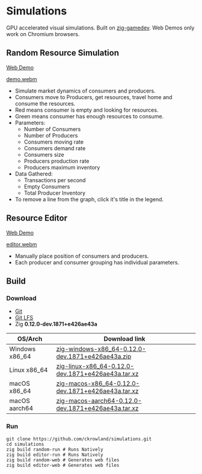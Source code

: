 # Simulations
GPU accelerated visual simulations.
Built on [zig-gamedev](https://github.com/michal-z/zig-gamedev/).
Web Demos only work on Chromium browsers.

## Random Resource Simulation
[Web Demo](https://connorrowland.me/random/)

[demo.webm](https://user-images.githubusercontent.com/95145274/202062756-61222967-26ee-41e1-ba2b-fb9d7d2d41a1.webm)

- Simulate market dynamics of consumers and producers.
- Consumers move to Producers, get resources, travel home and consume the resources.
- Red means consumer is empty and looking for resources.
- Green means consumer has enough resources to consume.
- Parameters:
  - Number of Consumers
  - Number of Producers
  - Consumers moving rate
  - Consumers demand rate
  - Consumers size
  - Producers production rate
  - Producers maximum inventory
- Data Gathered:
  - Transactions per second
  - Empty Consumers
  - Total Producer Inventory
- To remove a line from the graph, click it's title in the legend.

## Resource Editor
[Web Demo](https://connorrowland.me/editor/)

[editor.webm](https://github.com/ckrowland/simulations/assets/95145274/2c21762f-0dd2-4a00-8d2e-0aad38e83c78)

- Manually place position of consumers and producers.
- Each producer and consumer grouping has individual parameters.


## Build

### Download
- [Git](https://git-scm.com/)
- [Git LFS](https://git-lfs.github.com/)
- Zig **0.12.0-dev.1871+e426ae43a** 

| OS/Arch         | Download link               |
| --------------- | --------------------------- |
| Windows x86_64  | [zig-windows-x86_64-0.12.0-dev.1871+e426ae43a.zip](https://ziglang.org/builds/zig-windows-x86_64-0.12.0-dev.1871+e426ae43a.zip) |
| Linux x86_64    | [zig-linux-x86_64-0.12.0-dev.1871+e426ae43a.tar.xz](https://ziglang.org/builds/zig-linux-x86_64-0.12.0-dev.1871+e426ae43a.tar.xz) |
| macOS x86_64    | [zig-macos-x86_64-0.12.0-dev.1871+e426ae43a.tar.xz](https://ziglang.org/builds/zig-macos-x86_64-0.12.0-dev.1871+e426ae43a.tar.xz) |
| macOS aarch64   | [zig-macos-aarch64-0.12.0-dev.1871+e426ae43a.tar.xz](https://ziglang.org/builds/zig-macos-aarch64-0.12.0-dev.1871+e426ae43a.tar.xz) |

### Run
```
git clone https://github.com/ckrowland/simulations.git
cd simulations
zig build random-run # Runs Natively
zig build editor-run # Runs Natively
zig build random-web # Generates web files
zig build editor-web # Generates web files
```
